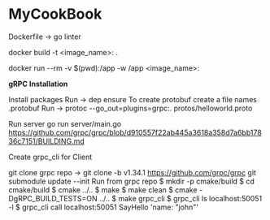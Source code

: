 # MyCookBook

Dockerfile -> go linter

docker build -t <image_name>:<tag> .
	
docker run --rm -v $(pwd):/app -w /app <image_name>:<tag>
	
**gRPC Installation**

Install packages
Run -> dep ensure
To create protobuf
create a file names <filename>.protobuf
Run -> protoc --go_out=plugins=grpc:. protos/helloworld.proto

Run server
go run server/main.go
https://github.com/grpc/grpc/blob/d910557f22ab445a3618a358d7a6bb17836c7151/BUILDING.md												

Create grpc_cli for Client

git clone grpc repo -> git clone -b v1.34.1 https://github.com/grpc/grpc
git submodule update --init
Run from grpc repo
$ mkdir -p cmake/build
$ cd cmake/build
$ cmake ../..
$ make
$ make clean
$ cmake -DgRPC_BUILD_TESTS=ON ../..
$ make grpc_cli
$ grpc_cli ls localhost:50051 -l
$ grpc_cli call localhost:50051 SayHello 'name: "john"'	

